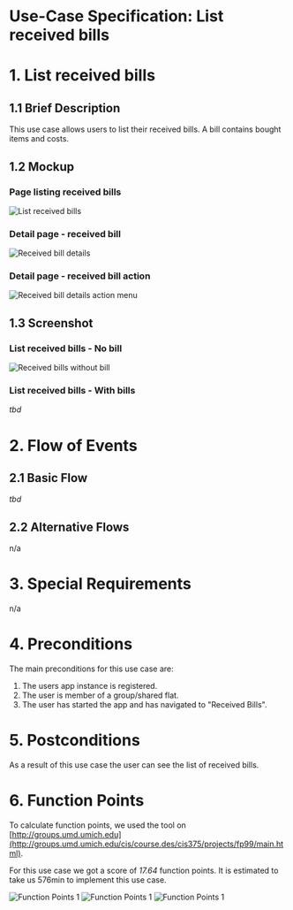 # Use-Case Specification: List received bills

# 1. List received bills

## 1.1 Brief Description
This use case allows users to list their received bills. A bill contains bought items and costs.

## 1.2 Mockup
### Page listing received bills
![List received bills](../Mockups/uc_list_received_bills_list.png)

### Detail page - received bill
![Received bill details](../Mockups/uc_list_received_bills_detail.png)

### Detail page - received bill action
![Received bill details action menu](../Mockups/uc_list_received_bills_detail_actions.png)

## 1.3 Screenshot
### List received bills - No bill
![Received bills without bill](../Screenshots/received_bills_empty.png)

### List received bills - With bills
*tbd*

# 2. Flow of Events

## 2.1 Basic Flow
*tbd*

## 2.2 Alternative Flows
n/a

# 3. Special Requirements
n/a

# 4. Preconditions
The main preconditions for this use case are:

 1. The users app instance is registered.
 2. The user is member of a group/shared flat.
 3. The user has started the app and has navigated to "Received Bills".

# 5. Postconditions
As a result of this use case the user can see the list of received bills.

# 6. Function Points
To calculate function points, we used the tool on [http://groups.umd.umich.edu](http://groups.umd.umich.edu/cis/course.des/cis375/projects/fp99/main.html).

For this use case we got a score of *17.64* function points. It is estimated to take us 576min to implement this use case.

![Function Points 1](../FunctionPoints/ListReceivedBills_1.jpg)
![Function Points 1](../FunctionPoints/ListReceivedBills_2.jpg)
![Function Points 1](../FunctionPoints/ListReceivedBills_3.jpg)
